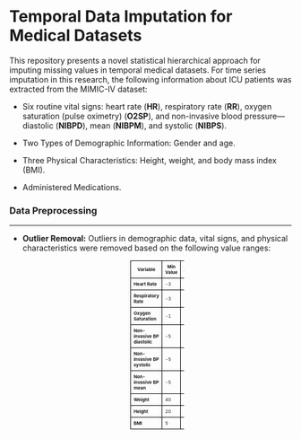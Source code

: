 # Temporal Data Imputation for Medical Datasets

This repository presents a novel statistical hierarchical approach for imputing missing values in temporal medical datasets. For time series imputation in this research, the following information about ICU patients was extracted from the MIMIC-IV dataset:

- Six routine vital signs: heart rate (**HR**), respiratory rate (**RR**), oxygen saturation (pulse oximetry) (**O2SP**), and non-invasive blood pressure—diastolic (**NIBPD**), mean (**NIBPM**), and systolic (**NIBPS**).
  
- Two Types of Demographic Information: Gender and age.

- Three Physical Characteristics: Height, weight, and body mass index (BMI).

- Administered Medications.


### Data Preprocessing
___

- **Outlier Removal:** Outliers in demographic data, vital signs, and physical characteristics were removed based on the following value ranges:

  <table style="font-size: 8px; width: 20%; margin: auto; border-collapse: collapse;">
  <thead>
    <tr>
      <th style="border: 1px solid black; padding: 5px;">Variable</th>
      <th style="border: 1px solid black; padding: 5px;">Min Value</th>
      <th style="border: 1px solid black; padding: 5px;">Max Value</th>
    </tr>
  </thead>
  <tbody>
    <tr>
      <td style="border: 1px solid black; padding: 5px;"><strong>Heart Rate</strong></td>
      <td style="border: 1px solid black; padding: 5px;">-3</td>
      <td style="border: 1px solid black; padding: 5px;">303</td>
    </tr>
    <tr>
      <td style="border: 1px solid black; padding: 5px;"><strong>Respiratory Rate</strong></td>
      <td style="border: 1px solid black; padding: 5px;">-3</td>
      <td style="border: 1px solid black; padding: 5px;">303</td>
    </tr>
    <tr>
      <td style="border: 1px solid black; padding: 5px;"><strong>Oxygen Saturation</strong></td>
      <td style="border: 1px solid black; padding: 5px;">-1</td>
      <td style="border: 1px solid black; padding: 5px;">101</td>
    </tr>
    <tr>
      <td style="border: 1px solid black; padding: 5px;"><strong>Non-invasive BP diastolic</strong></td>
      <td style="border: 1px solid black; padding: 5px;">-5</td>
      <td style="border: 1px solid black; padding: 5px;">505</td>
    </tr>
    <tr>
      <td style="border: 1px solid black; padding: 5px;"><strong>Non-invasive BP systolic</strong></td>
      <td style="border: 1px solid black; padding: 5px;">-5</td>
      <td style="border: 1px solid black; padding: 5px;">505</td>
    </tr>
    <tr>
      <td style="border: 1px solid black; padding: 5px;"><strong>Non-invasive BP mean</strong></td>
      <td style="border: 1px solid black; padding: 5px;">-5</td>
      <td style="border: 1px solid black; padding: 5px;">505</td>
    </tr>
    <tr>
      <td style="border: 1px solid black; padding: 5px;"><strong>Weight</strong></td>
      <td style="border: 1px solid black; padding: 5px;">40</td>
      <td style="border: 1px solid black; padding: 5px;">1435</td>
    </tr>
    <tr>
      <td style="border: 1px solid black; padding: 5px;"><strong>Height</strong></td>
      <td style="border: 1px solid black; padding: 5px;">20</td>
      <td style="border: 1px solid black; padding: 5px;">110</td>
    </tr>
    <tr>
      <td style="border: 1px solid black; padding: 5px;"><strong>BMI</strong></td>
      <td style="border: 1px solid black; padding: 5px;">5</td>
      <td style="border: 1px solid black; padding: 5px;">190</td>
    </tr>
  </tbody>
</table>


  






